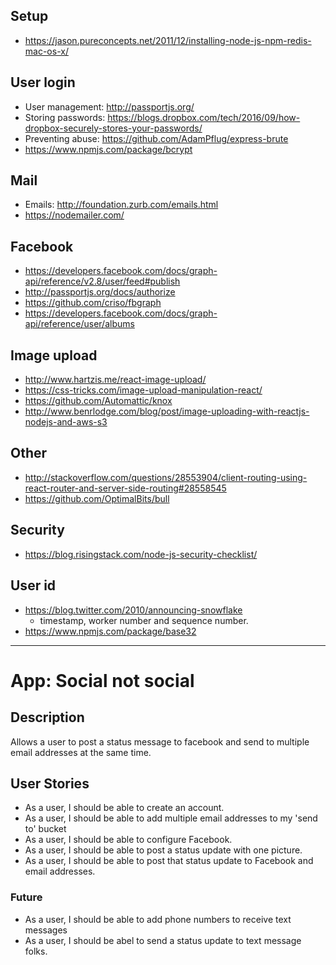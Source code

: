 ## Setup
* https://jason.pureconcepts.net/2011/12/installing-node-js-npm-redis-mac-os-x/


## User login
* User management: http://passportjs.org/
* Storing passwords: https://blogs.dropbox.com/tech/2016/09/how-dropbox-securely-stores-your-passwords/
* Preventing abuse: https://github.com/AdamPflug/express-brute
* https://www.npmjs.com/package/bcrypt

## Mail 
* Emails: http://foundation.zurb.com/emails.html
* https://nodemailer.com/

## Facebook
* https://developers.facebook.com/docs/graph-api/reference/v2.8/user/feed#publish
* http://passportjs.org/docs/authorize
* https://github.com/criso/fbgraph
* https://developers.facebook.com/docs/graph-api/reference/user/albums

## Image upload
* http://www.hartzis.me/react-image-upload/
* https://css-tricks.com/image-upload-manipulation-react/
* https://github.com/Automattic/knox
* http://www.benrlodge.com/blog/post/image-uploading-with-reactjs-nodejs-and-aws-s3

## Other
* http://stackoverflow.com/questions/28553904/client-routing-using-react-router-and-server-side-routing#28558545
* https://github.com/OptimalBits/bull

## Security
* https://blog.risingstack.com/node-js-security-checklist/

## User id
* https://blog.twitter.com/2010/announcing-snowflake
    * timestamp, worker number and sequence number.
* https://www.npmjs.com/package/base32

---
# App: Social not social
## Description
Allows a user to post a status message to facebook and send to multiple email addresses at the same time.

## User Stories
* As a user, I should be able to create an account.
* As a user, I should be able to add multiple email addresses to my 'send to' bucket
* As a user, I should be able to configure Facebook.
* As a user, I should be able to post a status update with one picture.
* As a user, I should be able to post that status update to Facebook and email addresses.


### Future
* As a user, I should be able to add phone numbers to receive text messages
* As a user, I should be abel to send a status update to text message folks.
